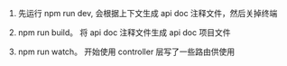1. 先运行 npm run dev, 会根据上下文生成 api doc 注释文件，然后关掉终端

2. npm run build。 将 api doc 注释文件生成 api doc 项目文件

3. npm run watch。 开始使用  controller 层写了一些路由供使用